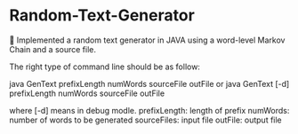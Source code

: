 # Random-Text-Generator
	Implemented a random text generator in JAVA using a word-level Markov Chain and a source file.


The right type of command line should be as follow:

 java GenText prefixLength numWords sourceFile outFile
or
 java GenText [-d] prefixLength numWords sourceFile outFile

where [-d] means in debug modle.
prefixLength: length of prefix
numWords: number of words to be generated
sourceFiles: input file 
outFile: output file 
